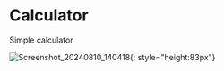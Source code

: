 # Calculator
Simple calculator



![Screenshot_20240810_140418](https://github.com/user-attachments/assets/c9ed9c2b-b013-453a-a645-e86a45f73b7d){: style="height:83px"}






